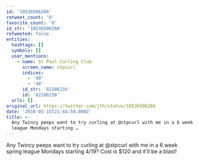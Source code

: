 ```yaml
---
id: '10536506266'
retweet_count: '0'
favorite_count: '0'
id_str: '10536506266'
retweeted: false
entities:
  hashtags: []
  symbols: []
  user_mentions:
    - name: St Paul Curling Club
      screen_name: stpcurl
      indices:
        - '40'
        - '48'
      id_str: '82186156'
      id: '82186156'
  urls: []
original_url: https://twitter.com/jth/status/10536506266
date: '2010-03-15T21:44:50.000Z'
title: >-
  Any Twincy peeps want to try curling at @stpcurl with me in a 6 week spring
  league Mondays starting …
---
```


Any Twincy peeps want to try curling at @stpcurl with me in a 6 week spring league Mondays starting 4/19? Cost is $120 and it'll be a blast!